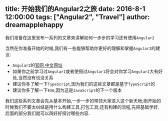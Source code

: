 title: 开始我们的Angular2之旅
date: 2016-8-1 12:00:00
tags: ["Angular2", "Travel"]
author: dreamapplehappy
---
我们准备在这里发布一系列的文章来讲解如何一步步的学习还有使用`Angular2`

当然在你准备开始的时候,我们有一些能够帮助你更好的理解和掌握`Angular2`的建议:

+ `Angular2`的[官网](https://angular.io/),[中文网址](https://angular.cn/)
+ 如果你之前学习过`Angular1`或者使用过`Angular1`将会对你学习`Angular2`大有好处,当然没有也没关系
+ 建议你多了解一下`TypeScript`,因为我们的这些文章都是基于`TypeScript`的
+ 建议你多了解一下`ES6`,因为这是`JavaScript`的下一个版本

我们这些系列文章会先从基本开始,一步一步的带领大家进入这个新天地;刚开始的时候我们不要太纠结是用什么构建工具,打包工具;还有构建的流程,先把基础学好.后面的部分我们就可以再好好探讨哪些内容.